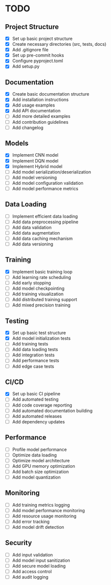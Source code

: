 # TODO

## Project Structure
- [x] Set up basic project structure
- [x] Create necessary directories (src, tests, docs)
- [x] Add .gitignore file
- [x] Set up pre-commit hooks
- [x] Configure pyproject.toml
- [x] Add setup.py

## Documentation
- [x] Create basic documentation structure
- [x] Add installation instructions
- [x] Add usage examples
- [x] Add API documentation
- [ ] Add more detailed examples
- [ ] Add contribution guidelines
- [ ] Add changelog

## Models
- [x] Implement CNN model
- [x] Implement DQN model
- [x] Implement Hybrid model
- [ ] Add model serialization/deserialization
- [ ] Add model versioning
- [ ] Add model configuration validation
- [ ] Add model performance metrics

## Data Loading
- [ ] Implement efficient data loading
- [ ] Add data preprocessing pipeline
- [ ] Add data validation
- [ ] Add data augmentation
- [ ] Add data caching mechanism
- [ ] Add data versioning

## Training
- [x] Implement basic training loop
- [ ] Add learning rate scheduling
- [ ] Add early stopping
- [ ] Add model checkpointing
- [ ] Add training visualization
- [ ] Add distributed training support
- [ ] Add mixed precision training

## Testing
- [x] Set up basic test structure
- [x] Add model initialization tests
- [ ] Add training tests
- [ ] Add data loading tests
- [ ] Add integration tests
- [ ] Add performance tests
- [ ] Add edge case tests

## CI/CD
- [x] Set up basic CI pipeline
- [ ] Add automated testing
- [ ] Add code coverage reporting
- [ ] Add automated documentation building
- [ ] Add automated releases
- [ ] Add dependency updates

## Performance
- [ ] Profile model performance
- [ ] Optimize data loading
- [ ] Optimize model architecture
- [ ] Add GPU memory optimization
- [ ] Add batch size optimization
- [ ] Add model quantization

## Monitoring
- [ ] Add training metrics logging
- [ ] Add model performance monitoring
- [ ] Add resource usage monitoring
- [ ] Add error tracking
- [ ] Add model drift detection

## Security
- [ ] Add input validation
- [ ] Add model input sanitization
- [ ] Add secure model loading
- [ ] Add access control
- [ ] Add audit logging